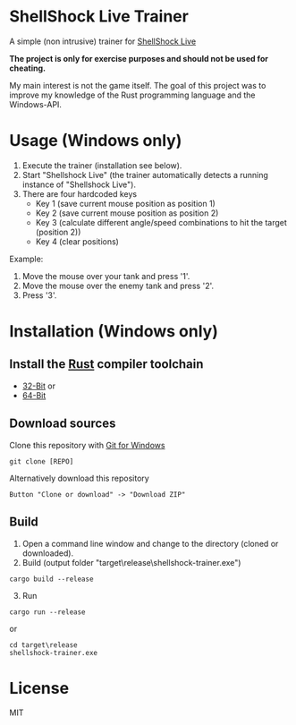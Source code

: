 # ShellShock Live Trainer
A simple (non intrusive) trainer for [ShellShock Live](http://www.shellshocklive.com)

**The project is only for exercise purposes and should not be used for cheating.**

My main interest is not the game itself. The goal of this project was to improve my knowledge of the Rust programming language and the Windows-API.

# Usage (Windows only)

1. Execute the trainer (installation see below).
2. Start "Shellshock Live" (the trainer automatically detects a running instance of "Shellshock Live").
3. There are four hardcoded keys
    * Key 1 (save current mouse position as position 1)
    * Key 2 (save current mouse position as position 2)
    * Key 3 (calculate different angle/speed combinations to hit the target (position 2))
    * Key 4 (clear positions)

Example:
1. Move the mouse over your tank and press '1'.
2. Move the mouse over the enemy tank and press '2'.
3. Press '3'.

# Installation (Windows only)

## Install the [Rust](https://www.rust-lang.org) compiler toolchain

- [32-Bit](https://static.rust-lang.org/dist/rust-1.12.1-i686-pc-windows-gnu.msi) or
- [64-Bit](https://static.rust-lang.org/dist/rust-1.12.1-x86_64-pc-windows-gnu.msi)

## Download sources

Clone this repository with [Git for Windows](https://git-scm.com)
```
git clone [REPO]
```
    
Alternatively download this repository
```
Button "Clone or download" -> "Download ZIP"
```

## Build
1. Open a command line window and change to the directory (cloned or downloaded).
2. Build (output folder "target\release\shellshock-trainer.exe")
```
cargo build --release
```
3. Run
```
cargo run --release
```
or
```
cd target\release
shellshock-trainer.exe
```

# License
MIT